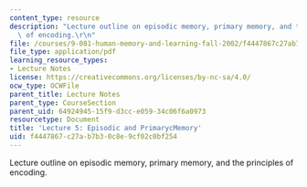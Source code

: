 ```yaml
---
content_type: resource
description: "Lecture outline on episodic memory, primary memory, and the principles\
  \ of encoding.\r\n"
file: /courses/9-081-human-memory-and-learning-fall-2002/f4447867c27ab7b30c8e9cf02c0bf254_lecnote5.pdf
file_type: application/pdf
learning_resource_types:
- Lecture Notes
license: https://creativecommons.org/licenses/by-nc-sa/4.0/
ocw_type: OCWFile
parent_title: Lecture Notes
parent_type: CourseSection
parent_uid: 64924945-15f9-d3cc-e059-34c06f6a0973
resourcetype: Document
title: 'Lecture 5: Episodic and PrimarycMemory'
uid: f4447867-c27a-b7b3-0c8e-9cf02c0bf254
---
```

Lecture outline on episodic memory, primary memory, and the principles of encoding.
